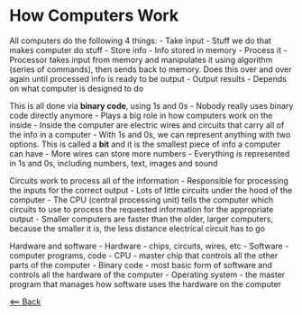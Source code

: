 # How Computers Work

All computers do the following 4 things:
    - Take input
        - Stuff we do that makes computer do stuff
    - Store info
        - Info stored in memory
    - Process it
        - Processor takes input from memory and manipulates it using algorithm (series of commands), then sends back to memory. Does this over and over again until processed info is ready to be output
    - Output results
         - Depends on what computer is designed to do

This is all done via **binary code**, using 1s and 0s
    - Nobody really uses binary code directly anymore
    - Plays a big role in how computers work on the inside
    - Inside the computer are electric wires and circuits that carry all of the info in a computer
    - With 1s and 0s, we can represent anything with two options. This is called a **bit** and it is the smallest piece of info a computer can have
    - More wires can store more numbers
    - Everything is represented in 1s and 0s, including numbers, text, images and sound

Circuits work to process all of the information
    - Responsible for processing the inputs for the correct output
    - Lots of little circuits under the hood of the computer
    - The CPU (central processing unit) tells the computer which circuits to use to process the requested information for the appropriate output
    - Smaller computers are faster than the older, larger computers, because the smaller it is, the less distance electrical circuit has to go

Hardware and software
    - Hardware - chips, circuits, wires, etc
    - Software - computer programs, code
    - CPU - master chip that controls all the other parts of the computer
    - Binary code - most basic form of software and controls all the hardware of the computer
    - Operating system - the master program that manages how software uses the hardware on the computer

[<== Back](README.md)